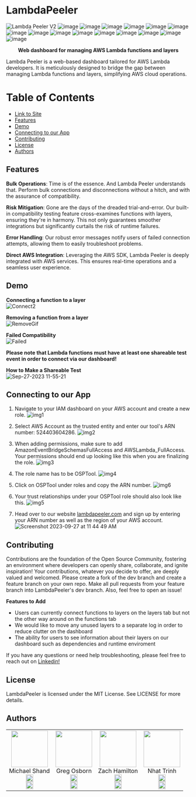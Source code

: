 # LambdaPeeler
![Lambda Peeler V2](https://github.com/oslabs-beta/LambdaPeeler/assets/135868272/d2dcfdf0-d4a3-4549-b2a0-57f69f7c3f81)
![image](https://github.com/oslabs-beta/LambdaPeeler/assets/135868272/4a40068b-3000-4bc2-b401-f9a89fd4c130)
![image](https://github.com/oslabs-beta/LambdaPeeler/assets/135868272/e8363ab1-9650-43ae-b569-1e22ac594acb)
![image](https://github.com/oslabs-beta/LambdaPeeler/assets/135868272/0ede3d9f-fa64-4d84-ad92-c85566e90fc4)
![image](https://github.com/oslabs-beta/LambdaPeeler/assets/135868272/d3bf398d-34b7-480d-b217-d1095b7fb401)
![image](https://github.com/oslabs-beta/LambdaPeeler/assets/135868272/21bd9abf-f5ef-4504-bbc3-4d41e4b3bdb4)
![image](https://github.com/oslabs-beta/LambdaPeeler/assets/135868272/a856aca2-b048-4100-8c68-5232cac0544d)
![image](https://github.com/oslabs-beta/LambdaPeeler/assets/135868272/9a2a204b-c276-4ada-94fa-a9ec35062b10)
![image](https://github.com/oslabs-beta/LambdaPeeler/assets/135868272/dfd23f70-cca2-4ae1-9df6-01a30c93daea)
![image](https://github.com/oslabs-beta/LambdaPeeler/assets/135868272/5e25d4e4-dbc5-4667-8721-c23ce76fe600)
![image](https://github.com/oslabs-beta/LambdaPeeler/assets/135868272/b270f1ae-79f4-4c6d-a2c7-1dbf7342008e)
![image](https://github.com/oslabs-beta/LambdaPeeler/assets/135868272/ccd77e55-0399-4d4a-b41f-41f369774f7a)
![image](https://github.com/oslabs-beta/LambdaPeeler/assets/135868272/8c57c3c0-ed7d-495c-8c8e-1f229c817a7b)
![image](https://github.com/oslabs-beta/LambdaPeeler/assets/135868272/4963c2d6-fa49-43a1-9d83-fdea0822eb9d)
![image](https://github.com/oslabs-beta/LambdaPeeler/assets/135868272/0a86a0f5-18bc-403c-9bf1-ba281edbe033)
![image](https://github.com/oslabs-beta/LambdaPeeler/assets/135868272/982f9d6e-cf86-4ce6-b1ff-bee89edb2fa6)

<p align="center"><strong>Web dashboard for managing AWS Lambda functions and layers</strong></p>
Lambda Peeler is a web-based dashboard tailored for AWS Lambda developers. It is meticulously designed to bridge the gap between managing Lambda functions and layers, simplifying AWS cloud operations.

# Table of Contents
- <a href="https://lambda-peeler.onrender.com/" target="_blank" rel="noopener noreferrer">Link to Site</a>
- [Features](#features)
- [Demo](#demo)
- [Connecting to our App](#connecting-to-our-app)
- [Contributing](#contributing)
- [License](#license)
- [Authors](#authors)
## Features
**Bulk Operations**: Time is of the essence. And Lambda Peeler understands that. Perform bulk connections and disconnections without a hitch, and with the assurance of compatibility.  

**Risk Mitigation**: Gone are the days of the dreaded trial-and-error. Our built-in compatibility testing feature cross-examines functions with layers, ensuring they're in harmony. This not only guarantees smoother integrations but significantly curtails the risk of runtime failures.  

**Error Handling**: Our robust error messages notify users of failed connection attempts, allowing them to easily troubleshoot problems.

**Direct AWS Integration**: Leveraging the AWS SDK, Lambda Peeler is deeply integrated with AWS services. This ensures real-time operations and a seamless user experience.  

## Demo
**Connecting a function to a layer**  
![Connect2](https://github.com/oslabs-beta/LambdaPeeler/assets/135868272/8159a173-0024-4f7b-b315-5e710203128f)  

**Removing a function from a layer**  
![RemoveGif](https://github.com/oslabs-beta/LambdaPeeler/assets/135868272/532bfef1-75f4-4843-ab00-d3eb4f60edf0)  

**Failed Compatibility**  
![Failed](https://github.com/oslabs-beta/LambdaPeeler/assets/135868272/ab1706a9-82e4-4660-89ef-5e51093543ba)    

**Please note that Lambda functions must have at least one shareable test event in order to connect via our dashboard!**  

**How to Make a Shareable Test**  
![Sep-27-2023 11-55-21](https://github.com/oslabs-beta/LambdaPeeler/assets/135868272/7ba6bd04-fc74-4bc0-8899-741aca452af0)

## Connecting to our App
1. Navigate to your IAM dashboard on your AWS account and create a new role.
![img1](https://github.com/oslabs-beta/LambdaPeeler/assets/135868272/fcc97b75-2fd7-41a8-a328-6c9d5ff75ba9)

2. Select AWS Account as the trusted entity and enter our tool's ARN number: 524403604286.
![img2](https://github.com/oslabs-beta/LambdaPeeler/assets/135868272/200c84c7-7767-4d9c-ba68-aa495edf907c)

3. When adding permissions, make sure to add AmazonEventBridgeSchemasFullAccess and AWSLambda_FullAccess. Your permissions should end up looking like this when you are finalizing the role.
![img3](https://github.com/oslabs-beta/LambdaPeeler/assets/135868272/d2d2cc54-47db-4d38-8eaa-774fa66e001f)

4. The role name has to be OSPTool.
![img4](https://github.com/oslabs-beta/LambdaPeeler/assets/135868272/370fd6ee-ca1b-4178-8d33-dda603c6beee)

5. Click on OSPTool under roles and copy the ARN number.
![img6](https://github.com/oslabs-beta/LambdaPeeler/assets/135868272/eadb46d5-ee24-497b-b42b-e85b0b2d78ed)

6. Your trust relationships under your OSPTool role should also look like this.
![img5](https://github.com/oslabs-beta/LambdaPeeler/assets/135868272/15767a90-c054-4502-8cba-d4ca0e421859)

7. Head over to our website <a href="https://lambda-peeler.onrender.com/">lambdapeeler.com</a> and sign up by entering your ARN number as well as the region of your AWS account.
![Screenshot 2023-09-27 at 11 44 49 AM](https://github.com/oslabs-beta/LambdaPeeler/assets/135868272/23a6580a-aff6-4917-a61a-b9467e7dcb16)

## Contributing
Contributions are the foundation of the Open Source Community, fostering an environment where developers can openly share, collaborate, and ignite inspiration! Your contributions, whatever you decide to offer, are deeply valued and welcomed. Please create a fork of the dev branch and create a feature branch on your own repo. Make all pull requests from your feature branch into LambdaPeeler's dev branch. Also, feel free to open an issue!

**Features to Add**
- Users can currently connect functions to layers on the layers tab but not the other way around on the functions tab
- We would like to move any unused layers to a separate log in order to reduce clutter on the dashboard
- The ability for users to see information about their layers on our dashboard such as dependencies and runtime enviroment

If you have any questions or need help troubleshooting, please feel free to reach out on <a href="https://www.linkedin.com/in/lambda-peeler/"> Linkedin! </a>

## License
LambdaPeeler is licensed under the MIT License. See LICENSE for more details.

## Authors
<div align="center">
<table>
    <tr>
        <td align="center">
            <img src="https://github.com/oslabs-beta/LambdaPeeler/assets/135868272/8375918d-26df-470e-977c-e579b9d19e1b" width="100">
            <br>
            Michael Shand
            <br>
            <a href="https://github.com/shandie231">
                <img src="https://github-production-user-asset-6210df.s3.amazonaws.com/135868272/270130809-4c88307f-f388-4c61-b301-695526fdec0d.png" width="20" alt="GitHub">
            </a>
            <br>
            <a href="https://www.linkedin.com/in/michael-shand-0a2924163/">
                <img src="https://github-production-user-asset-6210df.s3.amazonaws.com/135868272/270130207-a52096b1-552d-4c57-982c-3f22023ed68a.png" width="20" alt="LinkedIn">
            </a>
        </td>
        <td align="center">
            <img src="https://github.com/oslabs-beta/LambdaPeeler/assets/135868272/b266f84f-9d5f-436b-aaae-93aacf16aae3" width="100">
            <br>
            Greg Osborn
            <br>
            <a href="https://github.com/greg-osborn">
                <img src="https://github-production-user-asset-6210df.s3.amazonaws.com/135868272/270130809-4c88307f-f388-4c61-b301-695526fdec0d.png" width="20" alt="GitHub">
            </a>
            <br>
            <a href="https://www.linkedin.com/in/gregdosborn/">
                <img src="https://github-production-user-asset-6210df.s3.amazonaws.com/135868272/270130207-a52096b1-552d-4c57-982c-3f22023ed68a.png" width="20" alt="LinkedIn">
            </a>
        </td>
        <td align="center">
            <img src="https://github.com/oslabs-beta/LambdaPeeler/assets/135868272/053246c1-1360-4bb0-a548-5387298b5ef6" width="100">
            <br>
            Zach Hamilton
            <br>
            <a href="https://github.com/ZachMHamilton">
                <img src="https://github-production-user-asset-6210df.s3.amazonaws.com/135868272/270130809-4c88307f-f388-4c61-b301-695526fdec0d.png" width="20" alt="GitHub">
            </a>
            <br>
            <a href="https://www.linkedin.com/in/zach-m-hamilton/">
                <img src="https://github-production-user-asset-6210df.s3.amazonaws.com/135868272/270130207-a52096b1-552d-4c57-982c-3f22023ed68a.png" width="20" alt="LinkedIn">
            </a>
        </td>
        <td align="center">
            <img src="https://github.com/oslabs-beta/LambdaPeeler/assets/135868272/6c10ba8b-71a2-4fc1-9bde-b793d8780a24" width="100">
            <br>
            Nhat Trinh
            <br>
            <a href="https://github.com/Nhat-Trinh1">
                <img src="https://github-production-user-asset-6210df.s3.amazonaws.com/135868272/270130809-4c88307f-f388-4c61-b301-695526fdec0d.png" width="20" alt="GitHub">
            </a>
            <br>
            <a href="https://www.linkedin.com/in/nhattrinh/">
                <img src="https://github-production-user-asset-6210df.s3.amazonaws.com/135868272/270130207-a52096b1-552d-4c57-982c-3f22023ed68a.png" width="20" alt="LinkedIn">
            </a>
        </td>
    </tr>
</table>
</div>
